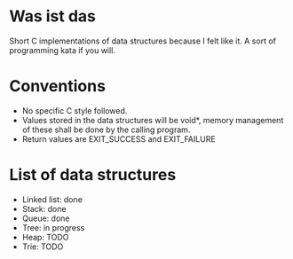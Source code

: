 Was ist das
===========

Short C implementations of data structures because I felt like it. A sort of programming kata if you will.

Conventions
===========

* No specific C style followed.
* Values stored in the data structures will be void\*, memory management of these shall be done by the calling program.
* Return values are EXIT\_SUCCESS and EXIT\_FAILURE

List of data structures
=======================

* Linked list: done
* Stack: done
* Queue: done
* Tree: in progress
* Heap: TODO
* Trie: TODO
